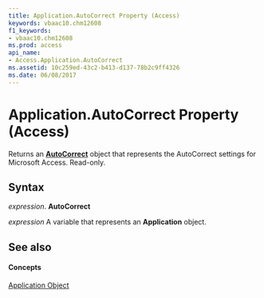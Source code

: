 ```yaml
---
title: Application.AutoCorrect Property (Access)
keywords: vbaac10.chm12608
f1_keywords:
- vbaac10.chm12608
ms.prod: access
api_name:
- Access.Application.AutoCorrect
ms.assetid: 10c259ed-43c2-b413-d137-78b2c9ff4326
ms.date: 06/08/2017
---
```



# Application.AutoCorrect Property (Access)

Returns an  **[AutoCorrect](autocorrect-object-access.md)** object that represents the AutoCorrect settings for Microsoft Access. Read-only.


## Syntax

 _expression_. **AutoCorrect**

 _expression_ A variable that represents an **Application** object.


## See also


#### Concepts


[Application Object](application-object-access.md)

